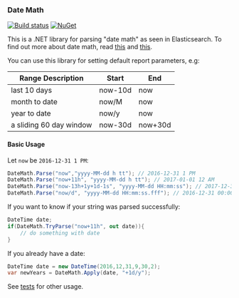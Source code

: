 ### Date Math

[![Build status](https://ci.appveyor.com/api/projects/status/0f7vppj64aogn4ao?svg=true)](https://ci.appveyor.com/project/dalenewman/datemath)
[![NuGet](https://img.shields.io/nuget/v/DateMath.svg)](https://www.nuget.org/packages/DateMath)

This is a .NET library for parsing "date math" as seen in Elasticsearch.
To find out more about date math, read [this](https://www.elastic.co/guide/en/elasticsearch/reference/current/common-options.html#date-math) and [this](https://www.elastic.co/guide/en/elasticsearch/client/net-api/current/date-math-expressions.html).

You can use this library for setting default 
report parameters, e.g:

<table class="table table-condensed">
    <thead>
        <tr>
            <th>Range Description</th>
            <th>Start</th>
            <th>End</th>
        </tr>
    </thead>
    <tbody>
        <tr>
            <td>last 10 days</td>
            <td>now-10d</td>
            <td>now</td>
        </tr>
        <tr>
            <td>month to date</td>
            <td>now/M</td>
            <td>now</td>
        </tr>
        <tr>
            <td>year to date</td>
            <td>now/y</td>
            <td>now</td>
        </tr>
        <tr>
            <td>a sliding 60 day window</td>
            <td>now-30d</td>
            <td>now+30d</td>
        </tr>
    </tbody>
</table>

#### Basic Usage

Let `now` be `2016-12-31 1 PM`:

```csharp
DateMath.Parse("now","yyyy-MM-dd h tt"); // 2016-12-31 1 PM
DateMath.Parse("now+11h", "yyyy-MM-dd h tt"); // 2017-01-01 12 AM
DateMath.Parse("now-13h+1y+1d-1s", "yyyy-MM-dd HH:mm:ss"); // 2017-12-31 23:59:59
DateMath.Parse("now/d", "yyyy-MM-dd HH:mm:ss.fff"); // 2016-12-31 00:00:00.000
```

If you want to know if your string was parsed successfully:

```csharp
DateTime date;
if(DateMath.TryParse("now+11h", out date)){
    // do something with date
}
```

If you already have a date:

```csharp
DateTime date = new DateTime(2016,12,31,9,30,2);
var newYears = DateMath.Apply(date, "+1d/y");
```


See [tests](https://github.com/dalenewman/DateMath/blob/master/src/Unit.Test.NetCore/All.cs) for other usage.




